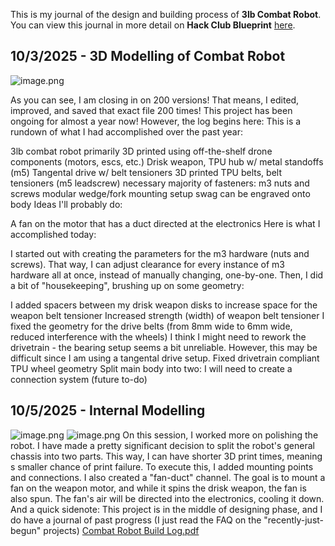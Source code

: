 <!--
  ===================    !!READ THIS NOTICE!!   ====================
  DO NOT edit this file manually. Your changes WILL BE OVERWRITTEN!
  This journal is auto generated and updated by Hack Club Blueprint.
  To edit this file, please edit your journal entries on Blueprint.
  ==================================================================
-->

This is my journal of the design and building process of **3lb Combat Robot**.  
You can view this journal in more detail on **Hack Club Blueprint** [here](https://blueprint.hackclub.com/projects/97).


## 10/3/2025 - 3D Modelling of Combat Robot  

![image.png](https://blueprint.hackclub.com/user-attachments/blobs/redirect/eyJfcmFpbHMiOnsiZGF0YSI6MjIyLCJwdXIiOiJibG9iX2lkIn19--8ace46abe6ad624c14cd22ce3abe06a8f764b45d/image.png)

As you can see, I am closing in on 200 versions! That means, I edited, improved, and saved that exact file 200 times! This project has been ongoing for almost a year now! However, the log begins here: This is a rundown of what I had accomplished over the past year:

3lb combat robot
primarily 3D printed
using off-the-shelf drone components (motors, escs, etc.)
Drisk weapon, TPU hub w/ metal standoffs (m5)
Tangental drive w/ belt tensioners
3D printed TPU belts, belt tensioners (m5 leadscrew) necessary
majority of fasteners: m3 nuts and screws
modular wedge/fork mounting setup
swag can be engraved onto body
Ideas I'll probably do:

A fan on the motor that has a duct directed at the electronics
Here is what I accomplished today:

I started out with creating the parameters for the m3 hardware (nuts and screws). That way, I can adjust clearance for every instance of m3 hardware all at once, instead of manually changing, one-by-one. Then, I did a bit of "housekeeping", brushing up on some geometry:

I added spacers between my drisk weapon disks to increase space for the weapon belt tensioner
Increased strength (width) of weapon belt tensioner
I fixed the geometry for the drive belts (from 8mm wide to 6mm wide, reduced interference with the wheels)
I think I might need to rework the drivetrain - the bearing setup seems a bit unreliable. However, this may be difficult since I am using a tangental drive setup.
Fixed drivetrain compliant TPU wheel geometry
Split main body into two: I will need to create a connection system (future to-do)  

## 10/5/2025 - Internal Modelling  

![image.png](https://blueprint.hackclub.com/user-attachments/blobs/redirect/eyJfcmFpbHMiOnsiZGF0YSI6NDM4LCJwdXIiOiJibG9iX2lkIn19--d197cae0a66cdf95273252b964ed4755df7711a9/image.png)
![image.png](https://blueprint.hackclub.com/user-attachments/blobs/redirect/eyJfcmFpbHMiOnsiZGF0YSI6NDM5LCJwdXIiOiJibG9iX2lkIn19--96f28b1dd84b6b70dd500af2ca660095e1b1715d/image.png)
On this session, I worked more on polishing the robot. I have made a pretty significant decision to split the robot's general chassis into two parts. This way, I can have shorter 3D print times, meaning s smaller chance of print failure. To execute this, I added mounting points and connections. I also created a "fan-duct" channel. The goal is to mount a fan on the weapon motor, and while it spins the drisk weapon, the fan is also spun. The fan's air will be directed into the electronics, cooling it down.
And a quick sidenote: This project is in the middle of designing phase, and I do have a journal of past progress (I just read the FAQ on the "recently-just-begun" projects)
[Combat Robot Build Log.pdf](/user-attachments/blobs/redirect/eyJfcmFpbHMiOnsiZGF0YSI6NDQ0LCJwdXIiOiJibG9iX2lkIn19--b837580d523a3a35e598b3ee9b0b7a761dd57b07/Combat%20Robot%20Build%20Log.pdf)
  

